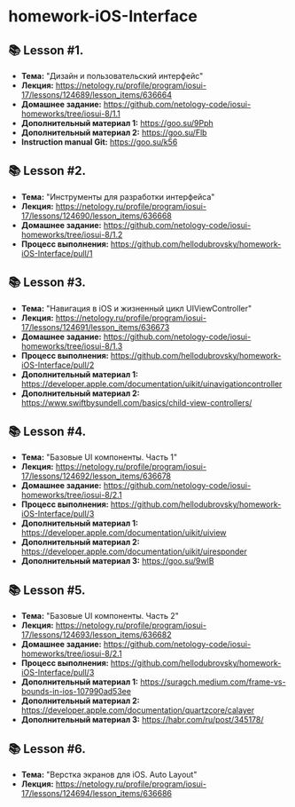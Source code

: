 # homework-iOS-Interface

## 📚 Lesson #1.
- **Тема:** "Дизайн и пользовательский интерфейс"
- **Лекция:** https://netology.ru/profile/program/iosui-17/lessons/124689/lesson_items/636664
- **Домашнее задание:** https://github.com/netology-code/iosui-homeworks/tree/iosui-8/1.1
- **Дополнительный материал 1:** https://goo.su/9Pph
- **Дополнительный материал 2:** https://goo.su/Flb
- **Instruction manual Git:** https://goo.su/k56

## 📚 Lesson #2.
- **Тема:** "Инструменты для разработки интерфейса"
- **Лекция:** https://netology.ru/profile/program/iosui-17/lessons/124690/lesson_items/636668
- **Домашнее задание:** https://github.com/netology-code/iosui-homeworks/tree/iosui-8/1.2
- **Процесс выполнения:** https://github.com/hellodubrovsky/homework-iOS-Interface/pull/1

## 📚 Lesson #3.
- **Тема:** "Навигация в iOS и жизненный цикл UIViewController"
- **Лекция:** https://netology.ru/profile/program/iosui-17/lessons/124691/lesson_items/636673
- **Домашнее задание:** https://github.com/netology-code/iosui-homeworks/tree/iosui-8/1.3
- **Процесс выполнения:** https://github.com/hellodubrovsky/homework-iOS-Interface/pull/2
- **Дополнительный материал 1:** https://developer.apple.com/documentation/uikit/uinavigationcontroller
- **Дополнительный материал 2:** https://www.swiftbysundell.com/basics/child-view-controllers/

## 📚 Lesson #4.
- **Тема:** "Базовые UI компоненты. Часть 1"
- **Лекция:** https://netology.ru/profile/program/iosui-17/lessons/124692/lesson_items/636678
- **Домашнее задание:** https://github.com/netology-code/iosui-homeworks/tree/iosui-8/2.1
- **Процесс выполнения:** https://github.com/hellodubrovsky/homework-iOS-Interface/pull/3
- **Дополнительный материал 1:** https://developer.apple.com/documentation/uikit/uiview
- **Дополнительный материал 2:** https://developer.apple.com/documentation/uikit/uiresponder
- **Дополнительный материал 3:** https://goo.su/9wlB

## 📚 Lesson #5.
- **Тема:** "Базовые UI компоненты. Часть 2"
- **Лекция:** https://netology.ru/profile/program/iosui-17/lessons/124693/lesson_items/636682
- **Домашнее задание:** https://github.com/netology-code/iosui-homeworks/tree/iosui-8/2.1
- **Процесс выполнения:** https://github.com/hellodubrovsky/homework-iOS-Interface/pull/3
- **Дополнительный материал 1:** https://suragch.medium.com/frame-vs-bounds-in-ios-107990ad53ee
- **Дополнительный материал 2:** https://developer.apple.com/documentation/quartzcore/calayer
- **Дополнительный материал 3:** https://habr.com/ru/post/345178/

## 📚 Lesson #6.
- **Тема:** "Верстка экранов для iOS. Auto Layout"
- **Лекция:** https://netology.ru/profile/program/iosui-17/lessons/124694/lesson_items/636686
